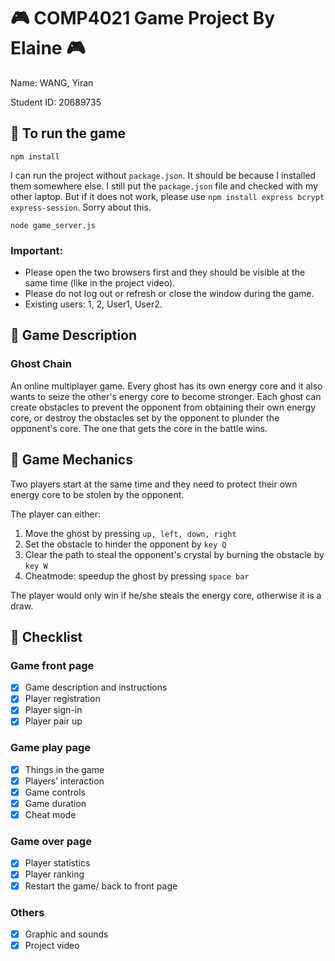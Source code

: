 # :video_game: COMP4021 Game Project By Elaine    :video_game:
Name: WANG, Yiran

Student ID: 20689735

## :space_invader:	 To run the game

```
npm install
```
I can run the project without `package.json`. It should be because I installed them somewhere else. I still put the `package.json` file and checked with my other laptop. But if it does not work, please use `npm install express bcrypt express-session`. Sorry about this. 
```
node game_server.js
```
### Important:
- Please open the two browsers first and they should be visible at the same time (like in the project video).
- Please do not log out or refresh or close the window during the game. 
- Existing users: 1, 2, User1, User2.


## :space_invader:	 Game Description
### Ghost Chain 

An online multiplayer game. Every ghost has its own energy core and it also wants to seize the other's energy core to become stronger. Each ghost can create obstacles to prevent the opponent from obtaining their own energy core, or destroy the obstacles set by the opponent to plunder the opponent's core. The one that gets the core in the battle wins. 

## :space_invader:	 Game Mechanics
Two players start at the same time and they need to protect their own energy core to be stolen by the opponent.

The player can either:
1. Move the ghost by pressing `up, left, down, right` 
2. Set the obstacle to hinder the opponent by `key Q`
3. Clear the path to steal the opponent's crystal by burning the obstacle by `key W`
4. Cheatmode: speedup the ghost by pressing `space bar`

The player would only win if he/she steals the energy core, otherwise it is a draw.

## :space_invader:	 Checklist
### Game front page
* [x] Game description and instructions
* [x] Player registration 
* [x] Player sign-in
* [x] Player pair up
### Game play page
* [x] Things in the game
* [x] Players’ interaction
* [x] Game controls
* [x] Game duration
* [x] Cheat mode
### Game over page
* [x] Player statistics
* [x] Player ranking
* [x] Restart the game/ back to front page
### Others
* [x] Graphic and sounds
* [x] Project video
